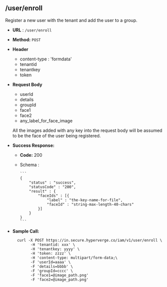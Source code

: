 ## /user/enroll

Register a new user with the tenant and add the user to a group.

* **URL** : `/user/enroll`
  
* **Method:** `POST`

* **Header**
	
	- content-type : 'formdata'
	- tenantid 
	- tenantkey
	- token
	
* **Request Body**

	- userId
	- details
	- groupId
	- face1
	- face2
	- any\_label\_for\_face\_image

  All the images added with any key into the request body will be assumed to be the face of the user being registered.
  
* **Success Response:**

  * **Code:** 200 <br />
  * Schema : 
		
		```	
		{
			"status" : "success",
			"statusCode" : "200",
			"result" : {
				"faceIds" : [{
					"label" : "the-key-name-for-file",
					"faceId" : "string-max-length-40-chars"
				}]
			}
		}
		```
	

* **Sample Call:**

   	
    	curl -X POST https://in.secure.hyperverge.co/iam/v1/user/enroll \
			  -H 'tenantid: xxx' \
		  	  -H 'tenantkey: yyyy' \
		  	  -H 'token: zzzz' \
		  	  -H 'content-type: multipart/form-data;\
		  	  -F 'userId=aaaa' \
		  	  -F 'details=bbbb' \
		  	  -F 'groupId=cccc' \
		  	  -F 'face1=@image_path.png' 
		  	  -F 'face2=@image_path.png'
    	
